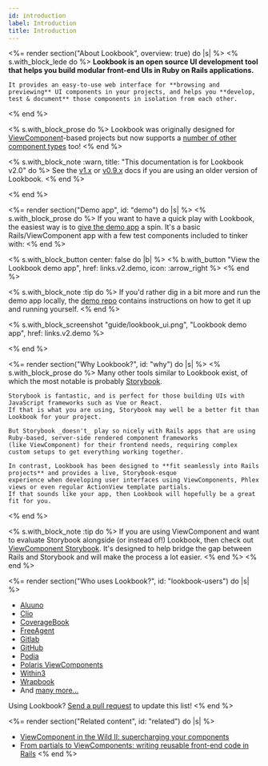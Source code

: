 ```yaml
---
id: introduction
label: Introduction
title: Introduction
---
```


<%= render section("About Lookbook", overview: true) do |s| %>
  <% s.with_block_lede do %>
    **Lookbook is an open source UI development tool that helps you build modular front-end UIs in Ruby on Rails applications.**

    It provides an easy-to-use web interface for **browsing and previewing** UI components in your projects, and helps you **develop,
    test & document** those components in isolation from each other.
  <% end %>

  

   <% s.with_block_prose do %>
    Lookbook was originally designed for [ViewComponent](https://github.com/ViewComponent/view_component)-based projects but now supports
    a [number of other component types](<%= guide_url :components %>) too!
  <% end %>

  <% s.with_block_note :warn, title: "This documentation is for Lookbook v2.0"  do %>
    See the [v1.x](https://lookbook.build) or 
    [v0.9.x](https://github.com/ViewComponent/lookbook/tree/0.9.x) docs if you are using an older version of Lookbook.
  <% end %>
  
<% end %>

<%= render section("Demo app", id: "demo") do |s| %>
  <% s.with_block_prose do %>
    If you want to have a quick play with Lookbook, the easiest way is to [give the demo app](<%= links.v2.demo %>) a spin.
    It's a basic Rails/ViewComponent app with a few test components included to tinker with:
  <% end %>

  <% s.with_block_button center: false do |b| %>
    <% b.with_button "View the Lookbook demo app", href: links.v2.demo, icon: :arrow_right %>
  <% end %>


  <% s.with_block_note :tip do %>
    If you'd rather dig in a bit more and run the demo app locally, the [demo repo](<%= links.v2.demo_repo %>) contains instructions on how to get it up and running yourself.
  <% end %>
  
  <% s.with_block_screenshot "guide/lookbook_ui.png", "Lookbook demo app", href: links.v2.demo %>

<% end %>

<%= render section("Why Lookbook?", id: "why") do |s| %>
  <% s.with_block_prose do %>
    Many other tools similar to Lookbook exist, of which the most notable is probably [Storybook](https://storybook.js.org/).

    Storybook is fantastic, and is perfect for those building UIs with JavaScript frameworks such as Vue or React.
    If that is what you are using, Storybook may well be a better fit than Lookbook for your project.
 
    But Storybook _doesn't_ play so nicely with Rails apps that are using Ruby-based, server-side rendered component frameworks
    (like ViewComponent) for their frontend needs, requiring complex custom setups to get everything working together.
  
    In contrast, Lookbook has been designed to **fit seamlessly into Rails projects** and provides a live, Storybook-esque
    experience when developing user interfaces using ViewComponents, Phlex views or even regular ActionView template partials.
    If that sounds like your app, then Lookbook will hopefully be a great fit for you.
  <% end %>

  <% s.with_block_note :tip do %>
    If you are using ViewComponent and want to evaluate Storybook alongside (or instead of!) Lookbook, then check out
    [ViewComponent Storybook](https://github.com/jonspalmer/view_component_storybook).
    It's designed to help bridge the gap between Rails and Storybook and will make the process a lot easier.
  <% end %>
<% end %>

<%= render section("Who uses Lookbook?", id: "lookbook-users") do |s| %>
  * [Aluuno](https://aluuno.com/)
  * [Clio](https://www.clio.com/)
  * [CoverageBook](https://coveragebook.com/)
  * [FreeAgent](https://www.freeagent.com/)
  * [Gitlab](https://www.gitlab.com/)
  * [GitHub](https://www.github.com/)
  * [Podia](https://www.podia.com/)
  * [Polaris ViewComponents](https://github.com/baoagency/polaris_view_components)
  * [Within3](https://within3.com/)
  * [Wrapbook](https://wrapbook.com/)
  * And [many more...](https://github.com/ViewComponent/lookbook/network/dependents?package_id=UGFja2FnZS0xMDM0MzQ1)

  Using Lookbook? [Send a pull request](https://github.com/ViewComponent/lookbook/edit/main/docs/src/_guide/overview.md) to update this list!
<% end %>

<%= render section("Related content", id: "related") do |s| %>
  * [ViewComponent in the Wild II: supercharging your components](https://evilmartians.com/chronicles/viewcomponent-in-the-wild-supercharging-your-components)
  * [From partials to ViewComponents: writing reusable front-end code in Rails](https://dev.to/nejremeslnici/from-partials-to-viewcomponents-writing-reusable-front-end-code-in-rails-1c9o)
<% end %>
